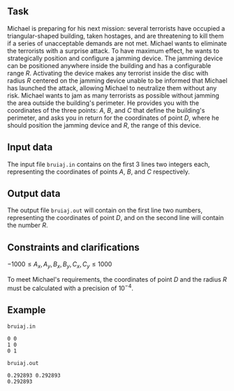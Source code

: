 ## Task

Michael is preparing for his next mission: several terrorists have occupied a triangular-shaped building, taken hostages, and are threatening to kill them if a series of unacceptable demands are not met. Michael wants to eliminate the terrorists with a surprise attack. To have maximum effect, he wants to strategically position and configure a jamming device. The jamming device can be positioned anywhere inside the building and has a configurable range $R$. Activating the device makes any terrorist inside the disc with radius $R$ centered on the jamming device unable to be informed that Michael has launched the attack, allowing Michael to neutralize them without any risk. Michael wants to jam as many terrorists as possible without jamming the area outside the building's perimeter. He provides you with the coordinates of the three points: $A$, $B$, and $C$ that define the building's perimeter, and asks you in return for the coordinates of point $D$, where he should position the jamming device and $R$, the range of this device.

## Input data

The input file `bruiaj.in` contains on the first 3 lines two integers each, representing the coordinates of points $A$, $B$, and $C$ respectively.

## Output data

The output file `bruiaj.out` will contain on the first line two numbers, representing the coordinates of point $D$, and on the second line will contain the number $R$.

## Constraints and clarifications

$-1 000 \leq A_x, A_y, B_x, B_y, C_x, C_y \leq 1 000$

To meet Michael's requirements, the coordinates of point $D$ and the radius $R$ must be calculated with a precision of $10^{-4}$.

## Example

`bruiaj.in`
```
0 0
1 0
0 1
```

`bruiaj.out`
```
0.292893 0.292893
0.292893
```